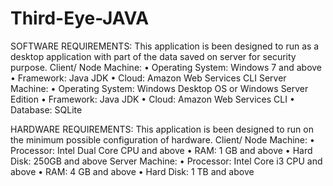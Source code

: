 # Third-Eye-JAVA

SOFTWARE REQUIREMENTS:
This application is been designed to run as a desktop application with part of the data
saved on server for security purpose.
Client/ Node Machine:
• Operating System: Windows 7 and above
• Framework: Java JDK
• Cloud: Amazon Web Services CLI
Server Machine:
• Operating System: Windows Desktop OS or Windows Server Edition
• Framework: Java JDK
• Cloud: Amazon Web Services CLI
• Database: SQLite

HARDWARE REQUIREMENTS:
This application is been designed to run on the minimum possible configuration of
hardware.
Client/ Node Machine:
• Processor: Intel Dual Core CPU and above
• RAM: 1 GB and above
• Hard Disk: 250GB and above
Server Machine:
• Processor: Intel Core i3 CPU and above
• RAM: 4 GB and above
• Hard Disk: 1 TB and above
